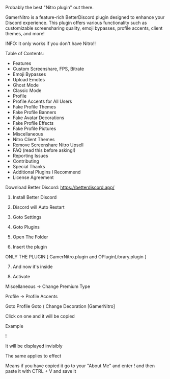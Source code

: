 Probably the best "Nitro plugin" out there.

GamerNitro is a feature-rich BetterDiscord plugin designed to enhance your Discord experience. This plugin offers various functionality such as customizable screensharing quality, emoji bypasses, profile accents, client themes, and more!




INFO: It only works if you don't have Nitro!!


Table of Contents:

- Features
- Custom Screenshare, FPS, Bitrate
- Emoji Bypasses
- Upload Emotes
- Ghost Mode
- Classic Mode
- Profile
- Profile Accents for All Users
- Fake Profile Themes
- Fake Profile Banners
- Fake Avatar Decorations
- Fake Profile Effects
- Fake Profile Pictures
- Miscellaneous
- Nitro Client Themes
- Remove Screenshare Nitro Upsell
- FAQ (read this before asking!)
- Reporting Issues
- Contributing
- Special Thanks
- Additional Plugins I Recommend
- License Agreement


Download Better Discord: https://betterdiscord.app/

1. Install Better Discord

2. Discord will Auto Restart

3. Goto Settings

4. Goto Plugins

5. Open The Folder

6. Insert the plugin

  ONLY THE PLUGIN [ GamerNitro.plugin and OPluginLibrary.plugin ]

7. And now it's inside

10. Activate 

Miscellaneous -> Change Premium Type

Profile -> Profile Accents


Goto Profile
Goto ( Change Decoration [GamerNitro]



Click on one and it will be copied

Example

! 󠀯󠁡󠀰

It will be displayed invisibly

The same applies to effect

Means if you have copied it go to your "About Me" and enter ! and then paste it with CTRL + V and save it
